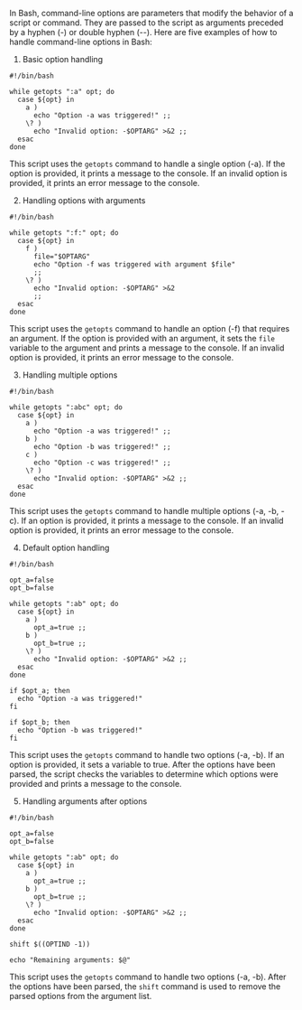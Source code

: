 In Bash, command-line options are parameters that modify the behavior of a script or command. They are passed to the script as arguments preceded by a hyphen (-) or double hyphen (--). Here are five examples of how to handle command-line options in Bash:

1. Basic option handling

```
#!/bin/bash

while getopts ":a" opt; do
  case ${opt} in
    a ) 
      echo "Option -a was triggered!" ;;
    \? ) 
      echo "Invalid option: -$OPTARG" >&2 ;;
  esac
done
```

This script uses the `getopts` command to handle a single option (-a). If the option is provided, it prints a message to the console. If an invalid option is provided, it prints an error message to the console.

2. Handling options with arguments

```
#!/bin/bash

while getopts ":f:" opt; do
  case ${opt} in
    f )
      file="$OPTARG"
      echo "Option -f was triggered with argument $file"
      ;;
    \? )
      echo "Invalid option: -$OPTARG" >&2
      ;;
  esac
done
```

This script uses the `getopts` command to handle an option (-f) that requires an argument. If the option is provided with an argument, it sets the `file` variable to the argument and prints a message to the console. If an invalid option is provided, it prints an error message to the console.

3. Handling multiple options

```
#!/bin/bash

while getopts ":abc" opt; do
  case ${opt} in
    a ) 
      echo "Option -a was triggered!" ;;
    b ) 
      echo "Option -b was triggered!" ;;
    c ) 
      echo "Option -c was triggered!" ;;
    \? ) 
      echo "Invalid option: -$OPTARG" >&2 ;;
  esac
done
```

This script uses the `getopts` command to handle multiple options (-a, -b, -c). If an option is provided, it prints a message to the console. If an invalid option is provided, it prints an error message to the console.

4. Default option handling

```
#!/bin/bash

opt_a=false
opt_b=false

while getopts ":ab" opt; do
  case ${opt} in
    a ) 
      opt_a=true ;;
    b ) 
      opt_b=true ;;
    \? ) 
      echo "Invalid option: -$OPTARG" >&2 ;;
  esac
done

if $opt_a; then
  echo "Option -a was triggered!"
fi

if $opt_b; then
  echo "Option -b was triggered!"
fi
```

This script uses the `getopts` command to handle two options (-a, -b). If an option is provided, it sets a variable to true. After the options have been parsed, the script checks the variables to determine which options were provided and prints a message to the console.

5. Handling arguments after options

```
#!/bin/bash

opt_a=false
opt_b=false

while getopts ":ab" opt; do
  case ${opt} in
    a ) 
      opt_a=true ;;
    b ) 
      opt_b=true ;;
    \? ) 
      echo "Invalid option: -$OPTARG" >&2 ;;
  esac
done

shift $((OPTIND -1))

echo "Remaining arguments: $@"
```

This script uses the `getopts` command to handle two options (-a, -b). After the options have been parsed, the `shift` command is used to remove the parsed options from the argument list.